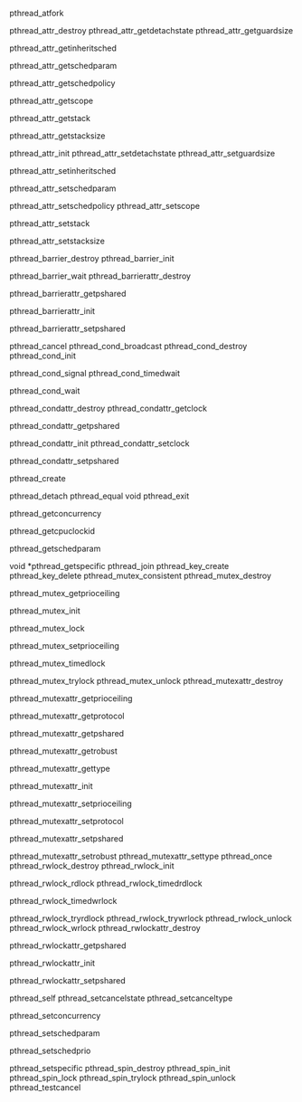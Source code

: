 pthread_atfork

pthread_attr_destroy
pthread_attr_getdetachstate
pthread_attr_getguardsize


pthread_attr_getinheritsched


pthread_attr_getschedparam


pthread_attr_getschedpolicy

pthread_attr_getscope



pthread_attr_getstack



pthread_attr_getstacksize


pthread_attr_init
pthread_attr_setdetachstate
pthread_attr_setguardsize

pthread_attr_setinheritsched

pthread_attr_setschedparam


pthread_attr_setschedpolicy
pthread_attr_setscope


pthread_attr_setstack


pthread_attr_setstacksize

pthread_barrier_destroy
pthread_barrier_init

pthread_barrier_wait
pthread_barrierattr_destroy

pthread_barrierattr_getpshared


pthread_barrierattr_init

pthread_barrierattr_setpshared

pthread_cancel
pthread_cond_broadcast
pthread_cond_destroy
pthread_cond_init

pthread_cond_signal
pthread_cond_timedwait

pthread_cond_wait

pthread_condattr_destroy
pthread_condattr_getclock


pthread_condattr_getpshared


pthread_condattr_init
pthread_condattr_setclock

pthread_condattr_setpshared

pthread_create

pthread_detach
pthread_equal
void  pthread_exit

pthread_getconcurrency


pthread_getcpuclockid


pthread_getschedparam


void *pthread_getspecific
pthread_join
pthread_key_create
pthread_key_delete
pthread_mutex_consistent
pthread_mutex_destroy

pthread_mutex_getprioceiling


pthread_mutex_init

pthread_mutex_lock

pthread_mutex_setprioceiling


pthread_mutex_timedlock

pthread_mutex_trylock
pthread_mutex_unlock
pthread_mutexattr_destroy

pthread_mutexattr_getprioceiling



pthread_mutexattr_getprotocol



pthread_mutexattr_getpshared


pthread_mutexattr_getrobust

pthread_mutexattr_gettype

pthread_mutexattr_init

pthread_mutexattr_setprioceiling


pthread_mutexattr_setprotocol


pthread_mutexattr_setpshared

pthread_mutexattr_setrobust
pthread_mutexattr_settype
pthread_once
pthread_rwlock_destroy
pthread_rwlock_init

pthread_rwlock_rdlock
pthread_rwlock_timedrdlock

pthread_rwlock_timedwrlock

pthread_rwlock_tryrdlock
pthread_rwlock_trywrlock
pthread_rwlock_unlock
pthread_rwlock_wrlock
pthread_rwlockattr_destroy

pthread_rwlockattr_getpshared


pthread_rwlockattr_init

pthread_rwlockattr_setpshared

pthread_self
pthread_setcancelstate
pthread_setcanceltype

pthread_setconcurrency


pthread_setschedparam

pthread_setschedprio

pthread_setspecific
pthread_spin_destroy
pthread_spin_init
pthread_spin_lock
pthread_spin_trylock
pthread_spin_unlock
pthread_testcancel
